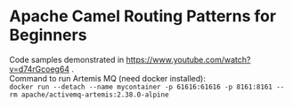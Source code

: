 # Apache Camel Routing Patterns for Beginners
Code samples demonstrated in https://www.youtube.com/watch?v=d74rGcoeg64 .<br>
Command to run Artemis MQ (need docker installed):<br>
```docker run --detach --name mycontainer -p 61616:61616 -p 8161:8161 --rm apache/activemq-artemis:2.38.0-alpine```
